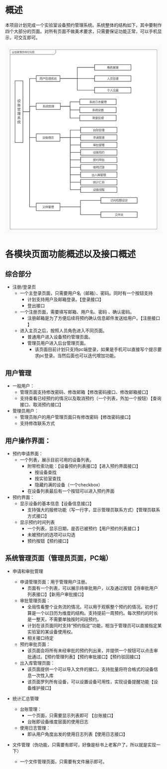 # 概述

​		本项目计划完成一个实验室设备预约管理系统。系统整体的结构如下，其中要制作四个大部分的页面。对所有页面不做美术要求，只需要保证功能正常，可以手机显示，可交互即可。

![image-20220901232731960](%E5%89%8D%E7%AB%AF%E8%AE%BE%E8%AE%A1%E6%96%87%E6%A1%A3.assets/image-20220901232731960.png)

# 各模块页面功能概述以及接口概述

## 综合部分

- 注册/登录页
    - 一个主登录页面，只需要用户名（邮箱）、密码。同时有一个按钮支持
        - 计划支持用户及邮箱登录。【登录接口】
        - 登出接口
    - 一个注册页面，需要填写邮箱、用户名、密码 、确认密码。
        - 注册邮箱是为了方便后续将预约确认信息邮件发送给用户。【注册接口 】
    - 进入主页之后，按照人员角色进入不同页面。
        - 普通用户进入设备预约管理页面。
        - 管理员用户进入后台管理页面。
            - 该页面目前计划只支持pc端登录，如果是手机可以直接写个提示要求pc登录。当然后面也可以迭代增加功能。

## 用户管理

- 一般用户：
    - 管理页面支持修改密码、修改邮箱【修改密码接口、修改邮箱接口】
    - 支持查看已经预约的情况以及取消预约（一个列表，外加一个按钮）【查询接口、取消预约接口】
- 管理员用户：
    - 管理员账户的用户管理页面只有修改密码【修改密码接口】
    - 支持修改联系方式

## 用户操作界面：

- 预约申请界面：
    - 一个列表，展示目前可用的设备列表。
        - 附带检索功能：【设备预约列表接口】【进入预约界面接口】
            - 按设备查找
            - 按实验室查找
            - 隐藏约满的设备（一个checkbox）
        - 在设备列表最后有一个按钮可以进入预约界面
- 预约界面：
    - 显示设备的基本信息【设备信息接口】
        - 支持强大的报修功能（写一行字，显示管理员联系方式）【管理员联系方式接口】
    - 显示预约时间列表
        - 一个列表，显示日期，是否已被预约【用户预约列表接口 】
        - 未被预约的选项可以勾选
        - 预约按钮【预约接口】

## 系统管理页面（管理员页面，PC端）

- 申请和审批管理

    - 申请管理页面：用于管理用户注册。
        - 页面有一个列表，可以展示待审批用户，以及通过按钮【待审批用户列表接口】【新用户审批接口】
    - 审批管理页面：
        - 全局性看整个业务流的情况。可以用于观察整个预约的情况。初步打算是一个以日历为维度的结构。支持提前一周预约。每次预约的时长是一整天，不需要单独按时间段预约。
        - 计划在该页面同时支持“预约指定”功能，相当于管理员可以直接指定某实验室的某设备使用权。
        - 相关接口待定
    - 预约审批页面：
        - 该页面会将所有未经审批的预约列出来，并提供一个按钮可以点击审批通过。【预约管理列表】【预约审批接口】【预约驳回接口】
    - 出入库管理页面：
        - 该页面提供一个可以导入文件的接口，支持批量将符合格式的设备信息一次性入库
        - 该页面罗列所有设备，可以设置设备可用性，实现设备提醒功能【设备维护接口】

- 统计汇总管理

    - 台账管理：
        - 一个页面，只需要显示列表即可 【台账接口】
        - 台账即设备维度层面的使用日志
    - 使用日志管理：
        - 即从用户角度出发的使用日志列表【使用日志接口】

- 文件管理（伪功能，只需要有即可，好像是标书上老客户了，所以就是实现一下）

    - 一个文件管理页面，只需要有文件展示即可。

    